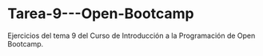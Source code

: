 # Tarea-9---Open-Bootcamp
Ejercicios del tema 9 del Curso de Introducción a la Programación de Open Bootcamp. 

